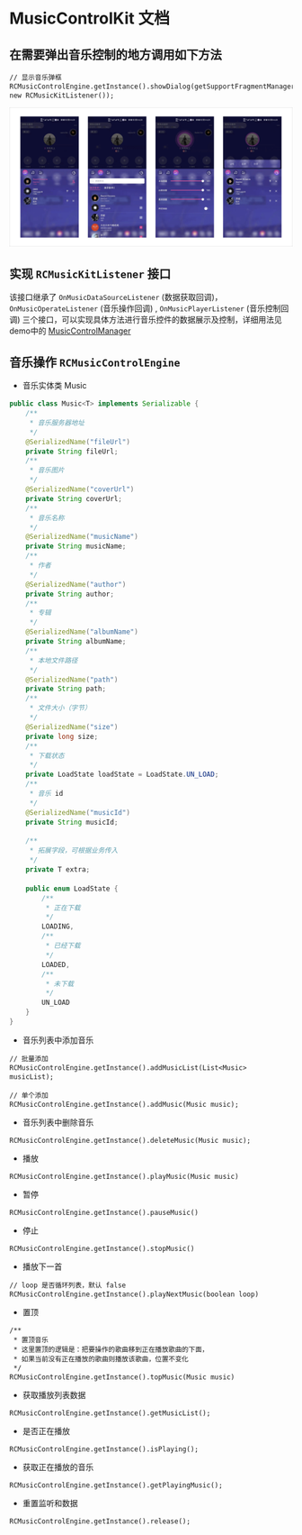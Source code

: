 # MusicControlKit 文档

## 在需要弹出音乐控制的地方调用如下方法

```
// 显示音乐弹框
RCMusicControlEngine.getInstance().showDialog(getSupportFragmentManager(), new RCMusicKitListener());
```

![alt(height=300)](../imgs/pic_2.png)

## 实现 `RCMusicKitListener` 接口

该接口继承了 `OnMusicDataSourceListener` (数据获取回调)，`OnMusicOperateListener` (音乐操作回调)
, `OnMusicPlayerListener` (音乐控制回调)
三个接口，可以实现具体方法进行音乐控件的数据展示及控制，详细用法见demo中的 [MusicControlManager](../app/src/main/java/cn/rongcloud/kitdemo/musiccontrolkit/MusicControlManager.java)

## 音乐操作 `RCMusicControlEngine`

- 音乐实体类 Music

```java
public class Music<T> implements Serializable {
    /**
     * 音乐服务器地址
     */
    @SerializedName("fileUrl")
    private String fileUrl;
    /**
     * 音乐图片
     */
    @SerializedName("coverUrl")
    private String coverUrl;
    /**
     * 音乐名称
     */
    @SerializedName("musicName")
    private String musicName;
    /**
     * 作者
     */
    @SerializedName("author")
    private String author;
    /**
     * 专辑
     */
    @SerializedName("albumName")
    private String albumName;
    /**
     * 本地文件路径
     */
    @SerializedName("path")
    private String path;
    /**
     * 文件大小（字节）
     */
    @SerializedName("size")
    private long size;
    /**
     * 下载状态
     */
    private LoadState loadState = LoadState.UN_LOAD;
    /**
     * 音乐 id
     */
    @SerializedName("musicId")
    private String musicId;

    /**
     * 拓展字段，可根据业务传入
     */
    private T extra;

    public enum LoadState {
        /**
         * 正在下载
         */
        LOADING,
        /**
         * 已经下载
         */
        LOADED,
        /**
         * 未下载
         */
        UN_LOAD
    }
}
```

- 音乐列表中添加音乐

```
// 批量添加
RCMusicControlEngine.getInstance().addMusicList(List<Music> musicList);

// 单个添加
RCMusicControlEngine.getInstance().addMusic(Music music);
```

- 音乐列表中删除音乐

```
RCMusicControlEngine.getInstance().deleteMusic(Music music);
```

- 播放

```
RCMusicControlEngine.getInstance().playMusic(Music music)
```

- 暂停

```
RCMusicControlEngine.getInstance().pauseMusic()
```

- 停止

```
RCMusicControlEngine.getInstance().stopMusic()
```

- 播放下一首

```
// loop 是否循环列表，默认 false
RCMusicControlEngine.getInstance().playNextMusic(boolean loop)
```

- 置顶

```
/**
 * 置顶音乐
 * 这里置顶的逻辑是：把要操作的歌曲移到正在播放歌曲的下面，
 * 如果当前没有正在播放的歌曲则播放该歌曲，位置不变化
 */
RCMusicControlEngine.getInstance().topMusic(Music music)
```

- 获取播放列表数据

```
RCMusicControlEngine.getInstance().getMusicList();
```

- 是否正在播放

```
RCMusicControlEngine.getInstance().isPlaying();
```

- 获取正在播放的音乐

```
RCMusicControlEngine.getInstance().getPlayingMusic();
```

- 重置监听和数据

```
RCMusicControlEngine.getInstance().release();
```

